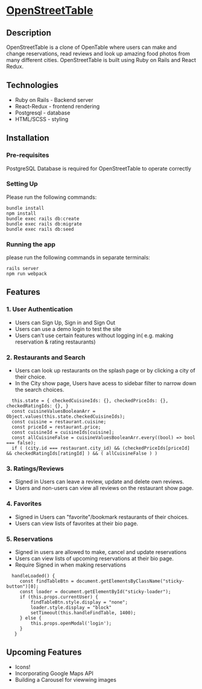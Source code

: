 # [OpenStreetTable](https://fullsteakproject.herokuapp.com/#/)


## Description

OpenStreetTable is a clone of OpenTable where users can make and change reservations, read reviews and look up amazing food photos from many different cities. OpenStreetTable is built using Ruby on Rails and React Redux.  

## Technologies 
* Ruby on Rails - Backend server 
* React-Redux - frontend rendering
* Postgresql - database
* HTML/SCSS - styling 

## Installation
### Pre-requisites
PostgreSQL Database is required for OpenStreetTable to operate correctly

### Setting Up
Please run the following commands:

```
bundle install
npm install
bundle exec rails db:create
bundle exec rails db:migrate
bundle exec rails db:seed
```

### Running the app
please run the following commands in separate terminals:

```
rails server
npm run webpack
```


## Features 
### 1. User Authentication
   * Users can Sign Up, Sign in and Sign Out
   * Users can use a demo login to test the site
   * Users can't use certain features without logging in( e.g. making reservation & rating restaurants)
   
### 2. Restaurants and Search 
   * Users can look up restaurants on the splash page or by clicking a city of their choice.
   * In the City show page, Users have acess to sidebar filter to narrow down the search choices.
   
   ```
     this.state = { checkedCuisineIds: {}, checkedPriceIds: {}, checkedRatingIds: {}, }
     const cuisineValuesBooleanArr = Object.values(this.state.checkedCuisineIds);
     const cuisine = restaurant.cuisine;
     const priceId = restaurant.price;
     const cuisineId = cuisineIds[cuisine];
     const allCuisineFalse = cuisineValuesBooleanArr.every((bool) => bool === false);
     if ( (city.id === restaurant.city_id) && (checkedPriceIds[priceId] && checkedRatingIds[ratingId] ) && ( allCuisineFalse ) )
   ```
   
### 3. Ratings/Reviews
   * Signed in Users can leave a review, update and delete own reviews.
   * Users and non-users can view all reviews on the restaurant show page.
   
### 4. Favorites
   * Signed in Users can "favorite"/bookmark restaurants of their choices.
   * Users can view lists of favorites at their bio page.
   
### 5. Reservations
   * Signed in users are allowed to make, cancel and update reservations
   * Users can view lists of upcoming reservations at their bio page.
   * Require Signed in when making reservations
   
   ```
     handleLoaded() {
        const findTableBtn = document.getElementsByClassName("sticky-button")[0];
        const loader = document.getElementById("sticky-loader");
        if (this.props.currentUser) {
            findTableBtn.style.display = "none";
            loader.style.display = "block"
            setTimeout(this.handleFindTable, 1400);
        } else {
            this.props.openModal('login');
        }
      }
   ```
   
## Upcoming Features 
* Icons! 
* Incorporating Google Maps API 
* Building a Carousel for viewwing images
